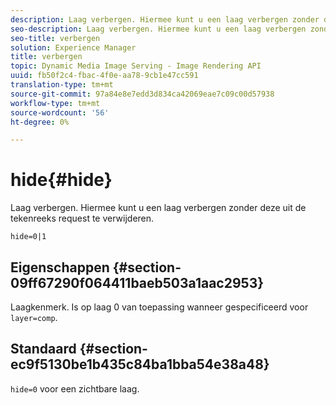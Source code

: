 ```yaml
---
description: Laag verbergen. Hiermee kunt u een laag verbergen zonder deze uit de tekenreeks request te verwijderen.
seo-description: Laag verbergen. Hiermee kunt u een laag verbergen zonder deze uit de tekenreeks request te verwijderen.
seo-title: verbergen
solution: Experience Manager
title: verbergen
topic: Dynamic Media Image Serving - Image Rendering API
uuid: fb50f2c4-fbac-4f0e-aa78-9cb1e47cc591
translation-type: tm+mt
source-git-commit: 97a84e8e7edd3d834ca42069eae7c09c00d57938
workflow-type: tm+mt
source-wordcount: '56'
ht-degree: 0%

---
```



# hide{#hide}

Laag verbergen. Hiermee kunt u een laag verbergen zonder deze uit de tekenreeks request te verwijderen.

`hide=0|1`

## Eigenschappen {#section-09ff67290f064411baeb503a1aac2953}

Laagkenmerk. Is op laag 0 van toepassing wanneer gespecificeerd voor `layer=comp`.

## Standaard {#section-ec9f5130be1b435c84ba1bba54e38a48}

`hide=0` voor een zichtbare laag.
